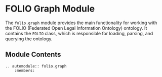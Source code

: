 # FOLIO Graph Module

The `folio.graph` module provides the main functionality for working with the FOLIO (Federated Open Legal Information Ontology) ontology. It contains the `FOLIO` class, which is responsible for loading, parsing, and querying the ontology.


## Module Contents

```{eval-rst}
.. automodule:: folio.graph
    :members:
```
